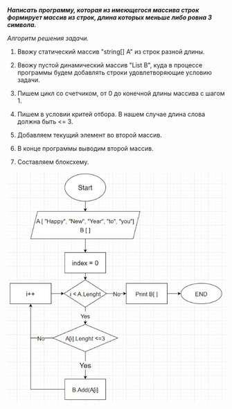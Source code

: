 ***Написать программу, которая из имеющегося массива строк формирует массив из строк, 
длина которых меньше либо ровна 3 символа.***

*Алгоритм решения задачи.*

1. Ввожу статический массив "string[] А" из строк разной длины.

2. Ввожу пустой динамический массив "List<string> B", куда в процессе программы будем добавлять строки удовлетворяющие условию задачи.

3. Пишем цикл со счетчиком, от 0 до конечной длины массива с шагом 1.

4. Пишем в условии критей отбора. В нашем случае длина слова должна быть <= 3.

5. Добавляем текущий элемент во второй массив.

6. В конце программы выводим второй массив.

7. Составляем блоксхему.

![Блоксхема.](HomeWork.jpg)